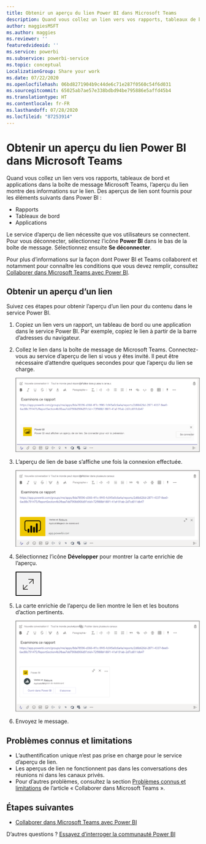 ```yaml
---
title: Obtenir un aperçu du lien Power BI dans Microsoft Teams
description: Quand vous collez un lien vers vos rapports, tableaux de bord et applications dans la boîte de message Microsoft Teams, l’aperçu du lien montre des informations sur le lien.
author: maggiesMSFT
ms.author: maggies
ms.reviewer: ''
featuredvideoid: ''
ms.service: powerbi
ms.subservice: powerbi-service
ms.topic: conceptual
LocalizationGroup: Share your work
ms.date: 07/22/2020
ms.openlocfilehash: 06bd8271904b9c44de6c71e287f0560c54f6d031
ms.sourcegitcommit: 65025ab7ae57e338bdbd94be795886e5affd45b4
ms.translationtype: HT
ms.contentlocale: fr-FR
ms.lasthandoff: 07/28/2020
ms.locfileid: "87253914"
---
```

# <a name="get-a-power-bi-link-preview-in-microsoft-teams"></a>Obtenir un aperçu du lien Power BI dans Microsoft Teams

Quand vous collez un lien vers vos rapports, tableaux de bord et applications dans la boîte de message Microsoft Teams, l’aperçu du lien montre des informations sur le lien. Des aperçus de lien sont fournis pour les éléments suivants dans Power BI :

- Rapports
- Tableaux de bord
- Applications

Le service d’aperçu de lien nécessite que vos utilisateurs se connectent. Pour vous déconnecter, sélectionnez l’icône **Power BI** dans le bas de la boîte de message. Sélectionnez ensuite **Se déconnecter**.

Pour plus d’informations sur la façon dont Power BI et Teams collaborent et notamment pour connaître les conditions que vous devez remplir, consultez [Collaborer dans Microsoft Teams avec Power BI](service-collaborate-microsoft-teams.md).

## <a name="get-a-link-preview"></a>Obtenir un aperçu d’un lien

Suivez ces étapes pour obtenir l’aperçu d’un lien pour du contenu dans le service Power BI.

1. Copiez un lien vers un rapport, un tableau de bord ou une application dans le service Power BI. Par exemple, copiez le lien à partir de la barre d’adresses du navigateur.

1. Collez le lien dans la boîte de message de Microsoft Teams. Connectez-vous au service d’aperçu de lien si vous y êtes invité. Il peut être nécessaire d’attendre quelques secondes pour que l’aperçu du lien se charge.

    ![Capture d’écran de la connexion à Power BI Bot](media/service-teams-link-preview/service-teams-link-preview-sign-in-needed.png)

1. L’aperçu de lien de base s’affiche une fois la connexion effectuée.

    ![Capture d’écran de l’aperçu du lien de base](media/service-teams-link-preview/service-teams-link-preview-basic.png)

1. Sélectionnez l’icône **Développer** pour montrer la carte enrichie de l’aperçu.

    ![Capture d’écran de l’icône Développer](media/service-teams-link-preview/service-teams-link-preview-expand-icon.png)

1. La carte enrichie de l’aperçu de lien montre le lien et les boutons d’action pertinents.

    ![Capture d’écran de la fiche complète de l’aperçu du lien](media/service-teams-link-preview/service-teams-link-preview-nice-card.png)

1. Envoyez le message.

## <a name="known-issues-and-limitations"></a>Problèmes connus et limitations

- L’authentification unique n’est pas prise en charge pour le service d’aperçu de lien.
- Les aperçus de lien ne fonctionnent pas dans les conversations des réunions ni dans les canaux privés.
- Pour d’autres problèmes, consultez la section [Problèmes connus et limitations](service-collaborate-microsoft-teams.md#known-issues-and-limitations) de l’article « Collaborer dans Microsoft Teams ».

## <a name="next-steps"></a>Étapes suivantes

- [Collaborer dans Microsoft Teams avec Power BI](service-collaborate-microsoft-teams.md)

D’autres questions ? [Essayez d’interroger la communauté Power BI](https://community.powerbi.com/)
